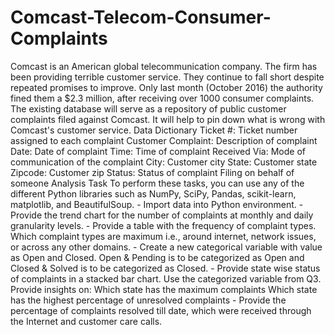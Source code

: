 # Comcast-Telecom-Consumer-Complaints
Comcast is an American global telecommunication company. The firm has been providing terrible customer service. They continue to fall short despite repeated promises to improve. Only last month (October 2016) the authority fined them a $2.3 million, after receiving over 1000 consumer complaints. The existing database will serve as a repository of public customer complaints filed against Comcast. It will help to pin down what is wrong with Comcast's customer service.  Data Dictionary      Ticket #: Ticket number assigned to each complaint     Customer Complaint: Description of complaint     Date: Date of complaint     Time: Time of complaint     Received Via: Mode of communication of the complaint     City: Customer city     State: Customer state     Zipcode: Customer zip     Status: Status of complaint     Filing on behalf of someone  Analysis Task  To perform these tasks, you can use any of the different Python libraries such as NumPy, SciPy, Pandas, scikit-learn, matplotlib, and BeautifulSoup.  - Import data into Python environment. - Provide the trend chart for the number of complaints at monthly and daily granularity levels. - Provide a table with the frequency of complaint types.      Which complaint types are maximum i.e., around internet, network issues, or across any other domains.  - Create a new categorical variable with value as Open and Closed. Open &amp; Pending is to be categorized as Open and Closed &amp; Solved is to be categorized as Closed. - Provide state wise status of complaints in a stacked bar chart. Use the categorized variable from Q3. Provide insights on:      Which state has the maximum complaints     Which state has the highest percentage of unresolved complaints  - Provide the percentage of complaints resolved till date, which were received through the Internet and customer care calls.
